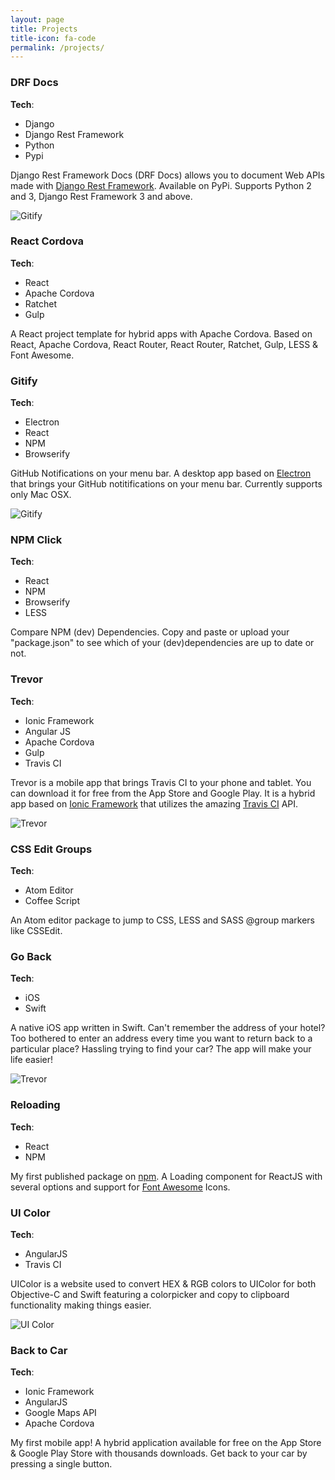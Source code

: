 ```yaml
---
layout: page
title: Projects
title-icon: fa-code
permalink: /projects/
---
```


<div class="projects">

  <div class="row project">
    <div class="col-sm-10">
      <h3>
        DRF Docs
        <a href="http://www.github.com/ekonstantinidis/django-rest-framework-docs" target="_blank"><i class="fa fa-github pull-right"></i></a>
        <a href="http://www.drfdocs.com/" target="_blank"><i class="fa fa-link pull-right"></i></a>
      </h3>
      <div class="tags-wrapper">
        <strong>Tech</strong>:
        <ul class="tags">
          <li>Django</li>
          <li>Django Rest Framework</li>
          <li>Python</li>
          <li>Pypi</li>
        </ul>
      </div>
      <p class="lead">Django Rest Framework Docs (DRF Docs) allows you to document Web APIs made with <a href="http://www.django-rest-framework.org/" target="_blank">Django Rest Framework</a>. Available on PyPi. Supports Python 2 and 3, Django Rest Framework 3 and above.</p>
    </div>
    <div class="col-sm-2">
      <img class="img-fluid" alt="Gitify" src="/static/images/projects/drfdocs.png">
    </div>
  </div>

  <div class="hr-code"><i class="fa fa-code"></i></div>

  <div class="row project">
    <div class="col-sm-12">
      <h3>
        React Cordova
        <a href="http://www.github.com/ekonstantinidis/react-cordova" target="_blank"><i class="fa fa-github pull-right"></i></a>
      </h3>
      <div class="tags-wrapper">
        <strong>Tech</strong>:
        <ul class="tags">
          <li>React</li>
          <li>Apache Cordova</li>
          <li>Ratchet</li>
          <li>Gulp</li>
        </ul>
      </div>
      <p class="lead">A React project template for hybrid apps with Apache Cordova. Based on React, Apache Cordova, React Router, React Router, Ratchet, Gulp, LESS & Font Awesome.</p>
    </div>
  </div>

  <div class="hr-code"><i class="fa fa-code"></i></div>

  <div class="row project">
    <div class="col-sm-10">
      <h3>
        Gitify
        <a href="http://www.github.com/ekonstantinidis/gitify" target="_blank"><i class="fa fa-github pull-right"></i></a>
        <a href="http://www.gitify.io/" target="_blank"><i class="fa fa-link pull-right"></i></a>
      </h3>
      <div class="tags-wrapper">
        <strong>Tech</strong>:
        <ul class="tags">
          <li>Electron</li>
          <li>React</li>
          <li>NPM</li>
          <li>Browserify</li>
        </ul>
      </div>
      <p class="lead">GitHub Notifications on your menu bar. A desktop app based on <a href="http://electron.atom.io/" target="_blank">Electron</a> that brings your GitHub notitifications on your menu bar. Currently supports only Mac OSX.</p>
    </div>
    <div class="col-sm-2">
      <img class="img-fluid" alt="Gitify" src="/static/images/projects/gitify.png">
    </div>
  </div>

  <div class="hr-code"><i class="fa fa-code"></i></div>

  <div class="row project">
    <div class="col-sm-12">
      <h3>
        NPM Click
        <a href="http://www.github.com/ekonstantinidis/npm-click" target="_blank"><i class="fa fa-github pull-right"></i></a>
        <a href="http://npm.click/" target="_blank"><i class="fa fa-link pull-right"></i></a>
      </h3>
      <div class="tags-wrapper">
        <strong>Tech</strong>:
        <ul class="tags">
          <li>React</li>
          <li>NPM</li>
          <li>Browserify</li>
          <li>LESS</li>
        </ul>
      </div>
      <p class="lead">Compare NPM (dev) Dependencies. Copy and paste or upload your "package.json" to see which of your (dev)dependencies are up to date or not.</p>
    </div>
  </div>

  <div class="hr-code"><i class="fa fa-code"></i></div>

  <div class="row project">
    <div class="col-sm-10">
      <h3>
        Trevor
        <a href="http://www.github.com/ekonstantinidis/trevor" target="_blank"><i class="fa fa-github pull-right"></i></a>
        <a href="http://trevorapp.com/" target="_blank"><i class="fa fa-link pull-right"></i></a>
        <a href="http://play.google.com/store/apps/details?id=com.iamemmanouil.trevor" target="_blank"><i class="fa fa-android pull-right"></i></a>
        <a href="http://itunes.apple.com/app/id962155187" target="_blank"><i class="fa fa-apple pull-right"></i></a>
      </h3>
      <div class="tags-wrapper">
        <strong>Tech</strong>:
        <ul class="tags">
          <li>Ionic Framework</li>
          <li>Angular JS</li>
          <li>Apache Cordova</li>
          <li>Gulp</li>
          <li>Travis CI</li>
        </ul>
      </div>
      <p class="lead">Trevor is a mobile app that brings Travis CI to your phone and tablet. You can download it for free from the App Store and Google Play. It is a hybrid app based on <a href="http://www.ionicframework.com/" target="_blank">Ionic Framework</a> that utilizes the amazing <a href="http://www.travis-ci.org/" target="_blank">Travis CI</a> API.</p>
    </div>
    <div class="col-sm-2">
      <img class="img-fluid" alt="Trevor" src="/static/images/projects/trevor.png">
    </div>
  </div>

  <div class="hr-code"><i class="fa fa-code"></i></div>

  <div class="row project">
    <div class="col-sm-12">
      <h3>
        CSS Edit Groups
        <a href="http://www.github.com/ekonstantinidis/css-edit-groups" target="_blank"><i class="fa fa-github pull-right"></i></a>
        <a href="https://atom.io/packages/css-edit-groups" target="_blank"><i class="fa fa-link pull-right"></i></a>
      </h3>
      <div class="tags-wrapper">
        <strong>Tech</strong>:
        <ul class="tags">
          <li>Atom Editor</li>
          <li>Coffee Script</li>
        </ul>
      </div>
      <p class="lead">An Atom editor package to jump to CSS, LESS and SASS @group markers like CSSEdit.</p>
    </div>
  </div>

  <div class="hr-code"><i class="fa fa-code"></i></div>

  <div class="row project">
    <div class="col-sm-10">
      <h3>
        Go Back
        <a href="http://www.goback.io/" target="_blank"><i class="fa fa-link pull-right"></i></a>
        <a href="https://itunes.apple.com/us/app/goback/id954138793?ls=1&mt=8" target="_blank"><i class="fa fa-apple pull-right"></i></a>
      </h3>
      <div class="tags-wrapper">
        <strong>Tech</strong>:
        <ul class="tags">
          <li>iOS</li>
          <li>Swift</li>
        </ul>
      </div>
      <p class="lead">A native iOS app written in Swift. Can't remember the address of your hotel? Too bothered to enter an address every time you want to return back to a particular place? Hassling trying to find your car? The app will make your life easier!</p>
    </div>
    <div class="col-sm-2">
      <img class="img-fluid" alt="Trevor" src="/static/images/projects/goback.png">
    </div>
  </div>

  <div class="hr-code"><i class="fa fa-code"></i></div>

  <div class="row project">
    <div class="col-sm-12">
      <h3>
        Reloading
        <a href="http://www.github.com/ekonstantinidis/reloading" target="_blank"><i class="fa fa-github pull-right"></i></a>
        <a href="https://www.npmjs.com/package/reloading" target="_blank"><i class="fa fa-link pull-right"></i></a>
      </h3>
      <div class="tags-wrapper">
        <strong>Tech</strong>:
        <ul class="tags">
          <li>React</li>
          <li>NPM</li>
        </ul>
      </div>
      <p class="lead">My first published package on <a href="http://www.npmsjs.org/" target="_blank">npm</a>. A Loading component for ReactJS with several options and support for <a href="http://fontawesome.io/" target="_blank">Font Awesome</a> Icons.</p>
    </div>
  </div>

  <div class="hr-code"><i class="fa fa-code"></i></div>

  <div class="row project">
    <div class="col-sm-10">
      <h3>
        UI Color
        <a href="https://github.com/ekonstantinidis/ui-color" target="_blank"><i class="fa fa-github pull-right"></i></a>
        <a href="http://uicolor.xyz/" target="_blank"><i class="fa fa-link pull-right"></i></a>
      </h3>
      <div class="tags-wrapper">
        <strong>Tech</strong>:
        <ul class="tags">
          <li>AngularJS</li>
          <li>Travis CI</li>
        </ul>
      </div>
      <p class="lead">UIColor is a website used to convert HEX & RGB colors to UIColor for both Objective-C and Swift featuring a colorpicker and copy to clipboard functionality making things easier.</p>
    </div>
    <div class="col-sm-2">
      <img class="img-fluid" alt="UI Color" src="/static/images/projects/uicolor.png">
    </div>
  </div>

  <div class="hr-code"><i class="fa fa-code"></i></div>

  <div class="row project">
    <div class="col-sm-12">
      <h3>
        Back to Car
        <a href="http://www.backtocar.com/" target="_blank"><i class="fa fa-link pull-right"></i></a>
        <a href="https://play.google.com/store/apps/details?id=com.iamemmanouil.backtocar" target="_blank"><i class="fa fa-android pull-right"></i></a>
        <a href="https://itunes.apple.com/us/app/backtocar/id936488095?ls=1&mt=8" target="_blank"><i class="fa fa-apple pull-right"></i></a>
      </h3>
      <div class="tags-wrapper">
        <strong>Tech</strong>:
        <ul class="tags">
          <li>Ionic Framework</li>
          <li>AngularJS</li>
          <li>Google Maps API</li>
          <li>Apache Cordova</li>
        </ul>
      </div>
      <p class="lead">My first mobile app! A hybrid application available for free on the App Store & Google Play Store with thousands downloads. Get back to your car by pressing a single button.</p>
    </div>
  </div>

</div>
